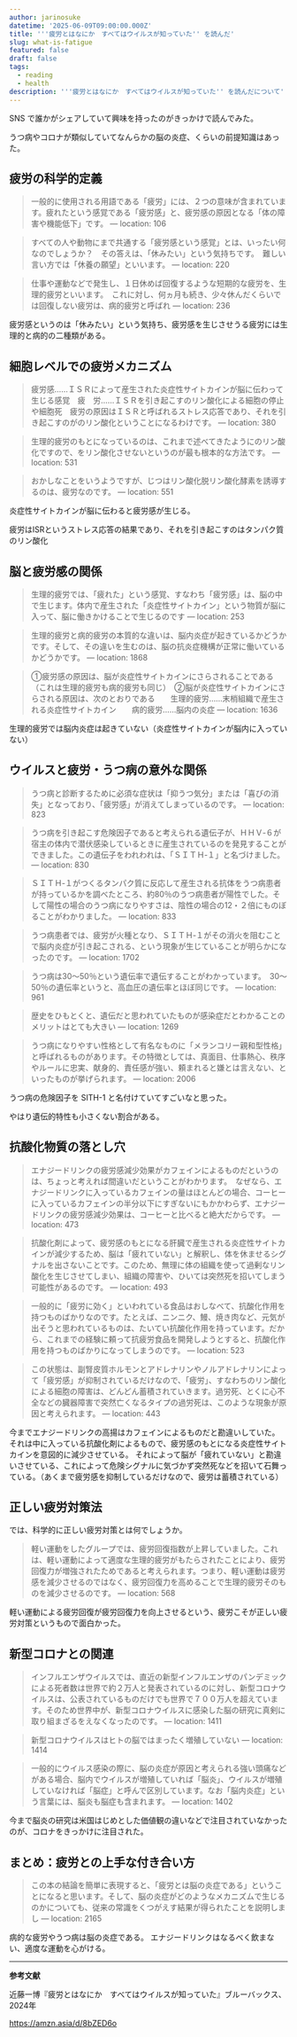 ```yaml
---
author: jarinosuke
datetime: '2025-06-09T09:00:00.000Z'
title: '''疲労とはなにか　すべてはウイルスが知っていた'' を読んだ'
slug: what-is-fatigue
featured: false
draft: false
tags:
  - reading
  - health
description: '''疲労とはなにか　すべてはウイルスが知っていた'' を読んだについて'
---
```


SNS で誰かがシェアしていて興味を持ったのがきっかけで読んでみた。

うつ病やコロナが類似していてなんらかの脳の炎症、くらいの前提知識はあった。

## 疲労の科学的定義

> 一般的に使用される用語である「疲労」には、２つの意味が含まれています。疲れたという感覚である「疲労感」と、疲労感の原因となる「体の障害や機能低下」です。 — location: 106

> すべての人や動物にまで共通する「疲労感という感覚」とは、いったい何なのでしょうか？　その答えは、「休みたい」という気持ちです。　難しい言い方では「休養の願望」といいます。 — location: 220

> 仕事や運動などで発生し、１日休めば回復するような短期的な疲労を、生理的疲労といいます。　これに対し、何ヵ月も続き、少々休んだくらいでは回復しない疲労は、病的疲労と呼ばれ — location: 236

疲労感というのは「休みたい」という気持ち、疲労感を生じさせうる疲労には生理的と病的の二種類がある。

## 細胞レベルでの疲労メカニズム

> 疲労感……ＩＳＲによって産生された炎症性サイトカインが脳に伝わって生じる感覚　疲　労……ＩＳＲを引き起こすのリン酸化による細胞の停止や細胞死　疲労の原因はＩＳＲと呼ばれるストレス応答であり、それを引き起こすのがのリン酸化ということになるわけです。 — location: 380

> 生理的疲労のもとになっているのは、これまで述べてきたようにのリン酸化ですので、をリン酸化させないというのが最も根本的な方法です。 — location: 531

> おかしなことをいうようですが、じつはリン酸化脱リン酸化酵素を誘導するのは、疲労なのです。 — location: 551

炎症性サイトカインが脳に伝わると疲労感が生じる。

疲労はISRというストレス応答の結果であり、それを引き起こすのはタンパク質のリン酸化

## 脳と疲労感の関係

> 生理的疲労では、「疲れた」という感覚、すなわち「疲労感」は、脳の中で生じます。体内で産生された「炎症性サイトカイン」という物質が脳に入って、脳に働きかけることで生じるのです — location: 253

> 生理的疲労と病的疲労の本質的な違いは、脳内炎症が起きているかどうかです。そして、その違いを生むのは、脳の抗炎症機構が正常に働いているかどうかです。 — location: 1868

> ①疲労感の原因は、脳が炎症性サイトカインにさらされることである（これは生理的疲労も病的疲労も同じ）　②脳が炎症性サイトカインにさらされる原因は、次のとおりである　　生理的疲労……末梢組織で産生される炎症性サイトカイン　　病的疲労……脳内の炎症 — location: 1636

生理的疲労では脳内炎症は起きていない（炎症性サイトカインが脳内に入っていない）

## ウイルスと疲労・うつ病の意外な関係

> うつ病と診断するために必須な症状は「抑うつ気分」または「喜びの消失」となっており、「疲労感」が消えてしまっているのです。 — location: 823

> うつ病を引き起こす危険因子であると考えられる遺伝子が、ＨＨＶ‐６が宿主の体内で潜伏感染しているときに産生されているのを発見することができました。この遺伝子をわれわれは、「ＳＩＴＨ‐１」と名づけました。 — location: 830

> ＳＩＴＨ‐１がつくるタンパク質に反応して産生される抗体をうつ病患者が持っているかを調べたところ、約80％のうつ病患者が陽性でした。そして陽性の場合のうつ病になりやすさは、陰性の場合の12・２倍にものぼることがわかりました。 — location: 833

> うつ病患者では、疲労が火種となり、ＳＩＴＨ‐１がその消火を阻むことで脳内炎症が引き起こされる、という現象が生じていることが明らかになったのです。 — location: 1702

> うつ病は30～50％という遺伝率で遺伝することがわかっています。　30～50％の遺伝率というと、高血圧の遺伝率とほぼ同じです。 — location: 961

> 歴史をひもとくと、遺伝だと思われていたものが感染症だとわかることのメリットはとても大きい — location: 1269

> うつ病になりやすい性格として有名なものに「メランコリー親和型性格」と呼ばれるものがあります。その特徴としては、真面目、仕事熱心、秩序やルールに忠実、献身的、責任感が強い、頼まれると嫌とは言えない、といったものが挙げられます。 — location: 2006

うつ病の危険因子を SITH-1 と名付けていてすごいなと思った。

やはり遺伝的特性も小さくない割合がある。

## 抗酸化物質の落とし穴

> エナジードリンクの疲労感減少効果がカフェインによるものだというのは、ちょっと考えれば間違いだということがわかります。　なぜなら、エナジードリンクに入っているカフェインの量はほとんどの場合、コーヒーに入っているカフェインの半分以下にすぎないにもかかわらず、エナジードリンクの疲労感減少効果は、コーヒーと比べると絶大だからです。 — location: 473

> 抗酸化剤によって、疲労感のもとになる肝臓で産生される炎症性サイトカインが減少するため、脳は「疲れていない」と解釈し、体を休ませるシグナルを出さないことです。このため、無理に体の組織を使って過剰なリン酸化を生じさせてしまい、組織の障害や、ひいては突然死を招いてしまう可能性があるのです。 — location: 493

> 一般的に「疲労に効く」といわれている食品はおしなべて、抗酸化作用を持つものばかりなのです。たとえば、ニンニク、鰻、焼き肉など、元気が出そうと思われているものは、たいてい抗酸化作用を持っています。だから、これまでの経験に頼って抗疲労食品を開発しようとすると、抗酸化作用を持つものばかりになってしまうのです。 — location: 523

> この状態は、副腎皮質ホルモンとアドレナリンやノルアドレナリンによって「疲労感」が抑制されているだけなので、「疲労」、すなわちのリン酸化による細胞の障害は、どんどん蓄積されていきます。過労死、とくに心不全などの臓器障害で突然亡くなるタイプの過労死は、このような現象が原因と考えられます。 — location: 443

今までエナジードリンクの高揚はカフェインによるものだと勘違いしていた。
それは中に入っている抗酸化剤によるもので、疲労感のもとになる炎症性サイトカインを意図的に減少させている。
それによって脳が「疲れていない」と勘違いさせている、これによって危険シグナルに気づかず突然死などを招いて石舞っている。（あくまで疲労感を抑制しているだけなので、疲労は蓄積されている）

## 正しい疲労対策法

では、科学的に正しい疲労対策とは何でしょうか。

> 軽い運動をしたグループでは、疲労回復指数が上昇していました。これは、軽い運動によって適度な生理的疲労がもたらされたことにより、疲労回復力が増強されたためであると考えられます。つまり、軽い運動は疲労感を減少させるのではなく、疲労回復力を高めることで生理的疲労そのものを減少させるのです。 — location: 568

軽い運動による疲労回復が疲労回復力を向上させるという、疲労こそが正しい疲労対策というもので面白かった。

## 新型コロナとの関連


> インフルエンザウイルスでは、直近の新型インフルエンザのパンデミックによる死者数は世界で約２万人と発表されているのに対し、新型コロナウイルスは、公表されているものだけでも世界で７００万人を超えています。そのため世界中が、新型コロナウイルスに感染した脳の研究に真剣に取り組まざるをえなくなったのです。 — location: 1411

> 新型コロナウイルスはヒトの脳ではまったく増殖していない — location: 1414

> 一般的にウイルス感染の際に、脳の炎症が原因と考えられる強い頭痛などがある場合、脳内でウイルスが増殖していれば「脳炎」、ウイルスが増殖していなければ「脳症」と呼んで区別しています。なお「脳内炎症」という言葉には、脳炎も脳症も含まれます。 — location: 1402

今まで脳炎の研究は米国はじめとした価値観の違いなどで注目されていなかったのが、コロナをきっかけに注目された。

## まとめ：疲労との上手な付き合い方

> この本の結論を簡単に表現すると、「疲労とは脳の炎症である」ということになると思います。そして、脳の炎症がどのようなメカニズムで生じるのかについても、従来の常識をくつがえす結果が得られたことを説明しまし — location: 2165

病的な疲労やうつ病は脳の炎症である。
エナジードリンクはなるべく飲まない、適度な運動を心がける。

---

**参考文献**

近藤一博『疲労とはなにか　すべてはウイルスが知っていた』ブルーバックス、2024年

https://amzn.asia/d/8bZED6o
